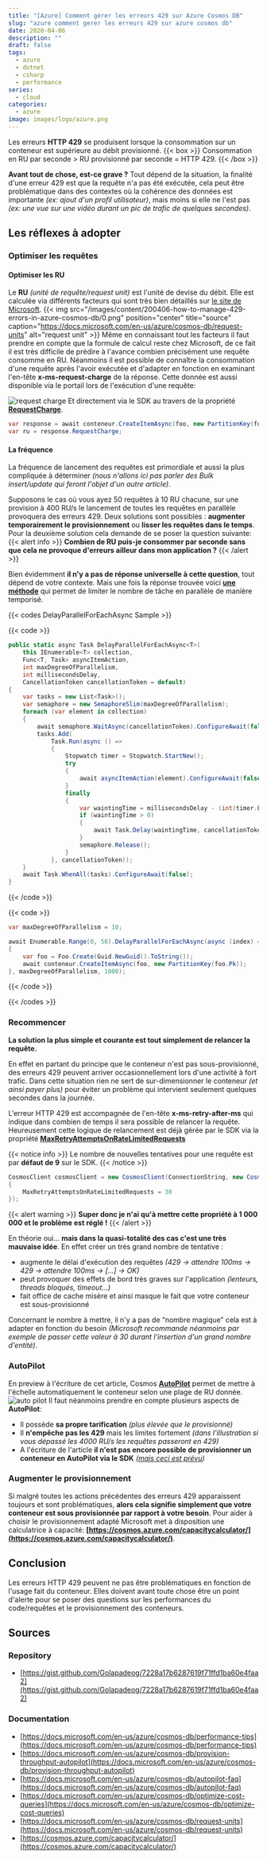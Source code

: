 ```yaml
---
title: "[Azure] Comment gérer les erreurs 429 sur Azure Cosmos DB"
slug: "azure comment gerer les erreurs 429 sur azure cosmos db"
date: 2020-04-06
description: ""
draft: false
tags:
  - azure
  - dotnet
  - csharp
  - performance
series:
  - cloud
categories:
  - azure
image: images/logo/azure.png
---
```


Les erreurs **HTTP 429** se produisent lorsque la consommation sur un conteneur est supérieure au débit provisionné.
{{< box >}}
Consommation en RU par seconde > RU provisionné par seconde = HTTP 429.
{{< /box >}}

**Avant tout de chose, est-ce grave ?**
Tout dépend de la situation, la finalité d'une erreur 429 est que la requête n'a pas été exécutée, cela peut être problématique dans des contextes où la cohérence des données est importante *(ex: ajout d'un profil utilisateur)*, mais moins si elle ne l'est pas *(ex: une vue sur une vidéo durant un pic de trafic de quelques secondes)*.

## Les réflexes à adopter

### Optimiser les requêtes

#### Optimiser les RU

Le **RU** *(unité de requête/request unit)* est l'unité de devise du débit. Elle est calculée via différents facteurs qui sont très bien détaillés sur [le site de Microsoft](https://docs.microsoft.com/en-us/azure/cosmos-db/request-units#request-unit-considerations).
{{< img src="/images/content/200406-how-to-manage-429-errors-in-azure-cosmos-db/0.png" position="center" title="source" caption="https://docs.microsoft.com/en-us/azure/cosmos-db/request-units" alt="request unit" >}}
Même en connaissant tout les facteurs il faut prendre en compte que la formule de calcul reste chez Microsoft, de ce fait il est très difficile de prédire à l'avance combien précisément une requête consomme en RU.
Néanmoins il est possible de connaître la consommation d'une requête après l'avoir exécutée et d'adapter en fonction en examinant l'en-tête **x-ms-request-charge** de la réponse.
Cette donnée est aussi disponible via le portail lors de l'exécution d'une requête:

![request charge](/images/content/200406-how-to-manage-429-errors-in-azure-cosmos-db/1.png)
Et directement via le SDK au travers de la propriété **[RequestCharge](https://docs.microsoft.com/en-us/dotnet/api/microsoft.azure.documents.client.resourceresponsebase.requestcharge?view=azure-dotnet)**.

```c#
var response = await conteneur.CreateItemAsync(foo, new PartitionKey(foo.Pk));
var ru = response.RequestCharge;
```

#### La fréquence

La fréquence de lancement des requêtes est primordiale et aussi la plus compliquée à déterminer *(nous n'allons ici pas parler des Bulk insert/update qui feront l'objet d'un autre article)*.

Supposons le cas où vous ayez 50 requêtes à 10 RU chacune, sur une provision à 400 RU/s le lancement de toutes les requêtes en parallèle provoquera des erreurs 429.
Deux solutions sont possibles : **augmenter temporairement le provisionnement** ou **lisser les requêtes dans le temps**.
Pour la deuxième solution cela demande de se poser la question suivante:
{{< alert info >}}
**Combien de RU puis-je consommer par seconde sans que cela ne provoque d'erreurs ailleur dans mon application ?**
{{< /alert >}}

Bien évidemment **il n'y a pas de réponse universelle à cette question**, tout dépend de votre contexte.
Mais une fois la réponse trouvée voici **[une méthode](https://gist.github.com/Golapadeog/7228a17b6287619f71ffd1ba60e4faa2)** qui permet de limiter le nombre de tâche en parallèle de manière temporisé.

{{< codes DelayParallelForEachAsync Sample  >}}

{{< code >}}

```csharp
public static async Task DelayParallelForEachAsync<T>(
    this IEnumerable<T> collection,
    Func<T, Task> asyncItemAction,
    int maxDegreeOfParallelism,
    int millisecondsDelay,
    CancellationToken cancellationToken = default)
{
    var tasks = new List<Task>();
    var semaphore = new SemaphoreSlim(maxDegreeOfParallelism);
    foreach (var element in collection)
    {
        await semaphore.WaitAsync(cancellationToken).ConfigureAwait(false);
        tasks.Add(
            Task.Run(async () =>
            {
                Stopwatch timer = Stopwatch.StartNew();
                try
                {
                    await asyncItemAction(element).ConfigureAwait(false);
                }
                finally
                {
                    var waintingTime = millisecondsDelay - (int)timer.ElapsedMilliseconds;
                    if (waintingTime > 0)
                    {
                        await Task.Delay(waintingTime, cancellationToken).ConfigureAwait(false);
                    }
                    semaphore.Release();
                }
            }, cancellationToken));
    }
    await Task.WhenAll(tasks).ConfigureAwait(false);
}
```

{{< /code >}}

{{< code >}}

```csharp
var maxDegreeOfParallelism = 10;

await Enumerable.Range(0, 50).DelayParallelForEachAsync(async (index) =>
{
    var foo = Foo.Create(Guid.NewGuid().ToString());
    await conteneur.CreateItemAsync(foo, new PartitionKey(foo.Pk));
}, maxDegreeOfParallelism, 1000);
```

{{< /code >}}

{{< /codes >}}

### Recommencer

**La solution la plus simple et courante est tout simplement de relancer la requête.**

En effet en partant du principe que le conteneur n'est pas sous-provisionné, des erreurs 429 peuvent arriver occasionnellement lors d'une activité à fort trafic.
Dans cette situation rien ne sert de sur-dimensionner le conteneur *(et ainsi payer plus)* pour éviter un problème qui intervient seulement quelques secondes dans la journée.

L'erreur HTTP 429 est accompagnée de l'en-tête **x-ms-retry-after-ms** qui indique dans combien de temps il sera possible de relancer la requête.
Heureusement cette logique de relancement est déjà gérée par le SDK via la propriété **[MaxRetryAttemptsOnRateLimitedRequests](https://docs.microsoft.com/en-us/dotnet/api/microsoft.azure.cosmos.cosmosclientoptions.maxretryattemptsonratelimitedrequests?view=azure-dotnet)**

{{< notice info >}}
Le nombre de nouvelles tentatives pour une requête est par **défaut de 9** sur le SDK.
{{< /notice >}}

```c#
CosmosClient cosmosClient = new CosmosClient(ConnectionString, new CosmosClientOptions()
{
    MaxRetryAttemptsOnRateLimitedRequests = 30
});
```

{{< alert warning >}}
**Super donc je n'ai qu'à mettre cette propriété à 1 000 000 et le problème est réglé !**
{{< /alert >}}

En théorie oui… **mais dans la quasi-totalité des cas c'est une très mauvaise idée**. En effet créer un très grand nombre de tentative :

- augmente le délai d'exécution des requêtes *(429 -> attendre 100ms -> 429 -> attendre 100ms -> […] -> OK)*
- peut provoquer des effets de bord très graves sur l'application *(lenteurs, threads bloqués, timeout…)*
- fait office de cache misère et ainsi masque le fait que votre conteneur est sous-provisionné

Concernant le nombre à mettre, il n'y a pas de “nombre magique” cela est à adapter en fonction du besoin *(Microsoft recommande néanmoins par exemple de passer cette valeur à 30 durant l'insertion d'un grand nombre d'entité)*.

### AutoPilot

En preview à l'écriture de cet article, Cosmos **[AutoPilot](https://docs.microsoft.com/en-us/azure/cosmos-db/autopilot-faq)** permet de mettre à l'échelle automatiquement le conteneur selon une plage de RU donnée.
![auto pilot](/images/content/200406-how-to-manage-429-errors-in-azure-cosmos-db/2.png)
Il faut néanmoins prendre en compte plusieurs aspects de **AutoPilot**:

- Il possède **sa propre tarification** *(plus élevée que le provisionné)*
- Il **n'empêche pas les 429** mais les limites fortement *(dans l'illustration si vous dépassé les 4000 RU/s les requêtes passeront en 429)*
- A l'écriture de l'article **il n'est pas encore possible de provisionner un conteneur en AutoPilot via le SDK** *([mais ceci est prévu](https://docs.microsoft.com/en-us/azure/cosmos-db/autopilot-faq#is-there-cli-or-sdk-support-to-create-containers-or-databases-with-autopilot-mode))*

### Augmenter le provisionnement

Si malgré toutes les actions précédentes des erreurs 429 apparaissent toujours et sont problématiques, **alors cela signifie simplement que votre conteneur est sous provisionnée par rapport à votre besoin**.
Pour aider à choisir le provisionnement adapté Microsoft met à disposition une calculatrice à capacité: **[https://cosmos.azure.com/capacitycalculator/](https://cosmos.azure.com/capacitycalculator/)**.

## Conclusion

Les erreurs HTTP 429 peuvent ne pas être problématiques en fonction de l'usage fait du conteneur. Elles doivent avant toute chose être un point d'alerte pour se poser des questions sur les performances du code/requêtes et le provisionnement des conteneurs.

## Sources

### Repository

- [https://gist.github.com/Golapadeog/7228a17b6287619f71ffd1ba60e4faa2](https://gist.github.com/Golapadeog/7228a17b6287619f71ffd1ba60e4faa2)

### Documentation

- [https://docs.microsoft.com/en-us/azure/cosmos-db/performance-tips](https://docs.microsoft.com/en-us/azure/cosmos-db/performance-tips)
- [https://docs.microsoft.com/en-us/azure/cosmos-db/provision-throughput-autopilot](https://docs.microsoft.com/en-us/azure/cosmos-db/provision-throughput-autopilot)
- [https://docs.microsoft.com/en-us/azure/cosmos-db/autopilot-faq](https://docs.microsoft.com/en-us/azure/cosmos-db/autopilot-faq)
- [https://docs.microsoft.com/en-us/azure/cosmos-db/optimize-cost-queries](https://docs.microsoft.com/en-us/azure/cosmos-db/optimize-cost-queries)
- [https://docs.microsoft.com/en-us/azure/cosmos-db/request-units](https://docs.microsoft.com/en-us/azure/cosmos-db/request-units)
- [https://cosmos.azure.com/capacitycalculator/](https://cosmos.azure.com/capacitycalculator/)
